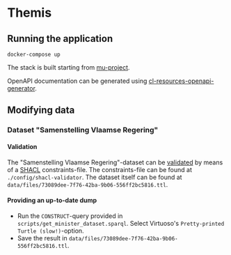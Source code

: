# Themis

## Running the application
```
docker-compose up
```

The stack is built starting from [mu-project](https://github.com/mu-semtech/mu-project).

OpenAPI documentation can be generated using [cl-resources-openapi-generator](https://github.com/mu-semtech/cl-resources-openapi-generator).

## Modifying data

### Dataset "Samenstelling Vlaamse Regering"

#### Validation

The "Samenstelling Vlaamse Regering"-dataset can be [validated](https://www.itb.ec.europa.eu/shacl/any/upload) by means of a [SHACL](https://www.w3.org/TR/shacl/) constraints-file. The constraints-file can be found at `./config/shacl-validator`. The dataset itself can be found at `data/files/73089dee-7f76-42ba-9b06-556ff2bc5816.ttl`.

#### Providing an up-to-date dump

- Run the `CONSTRUCT`-query provided in `scripts/get_minister_dataset.sparql`. Select Virtuoso's `Pretty-printed Turtle (slow!)`-option.
- Save the result in `data/files/73089dee-7f76-42ba-9b06-556ff2bc5816.ttl`.



